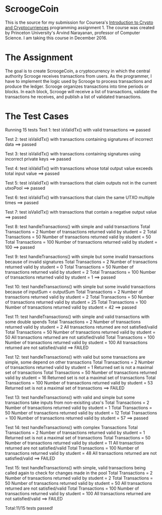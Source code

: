 # ScroogeCoin

This is the source for my submission for Coursera's [Introduction to Crypto and Cryptocurriences](http://www.coursera.org/learn/cryptocurrency) programming assignment 1. The course was created by Princeton University's Arvind Narayanan, professor of Computer Science. I am taking this course in December 2016.

# The Assignment

The goal is to create ScroogeCoin, a cryptocurrency in which the central authority Scrooge receives transactions from users. As the programmer, I have to implement the logic used by Scrooge to process transactions and produce the ledger. Scrooge organizes transactions into time periods or blocks. In each block, Scrooge will receive a list of transactions, validate the transactions he receives, and publish a list of validated transactions.

# The Test Cases

Running 15 tests
Test 1: test isValidTx() with valid transactions
==> passed

Test 2: test isValidTx() with transactions containing signatures of incorrect data
==> passed

Test 3: test isValidTx() with transactions containing signatures using incorrect private keys
==> passed

Test 4: test isValidTx() with transactions whose total output value exceeds total input value
==> passed

Test 5: test isValidTx() with transactions that claim outputs not in the current utxoPool
==> passed

Test 6: test isValidTx() with transactions that claim the same UTXO multiple times
==> passed

Test 7: test isValidTx() with transactions that contain a negative output value
==> passed


Test 8: test handleTransactions() with simple and valid transactions
Total Transactions = 2
Number of transactions returned valid by student = 2
Total Transactions = 50
Number of transactions returned valid by student = 50
Total Transactions = 100
Number of transactions returned valid by student = 100
==> passed

Test 9: test handleTransactions() with simple but some invalid transactions because of invalid signatures
Total Transactions = 2
Number of transactions returned valid by student = 0
Total Transactions = 50
Number of transactions returned valid by student = 2
Total Transactions = 100
Number of transactions returned valid by student = 1
==> passed

Test 10: test handleTransactions() with simple but some invalid transactions because of inputSum < outputSum
Total Transactions = 2
Number of transactions returned valid by student = 2
Total Transactions = 50
Number of transactions returned valid by student = 25
Total Transactions = 100
Number of transactions returned valid by student = 42
==> passed

Test 11: test handleTransactions() with simple and valid transactions with some double spends
Total Transactions = 2
Number of transactions returned valid by student = 2
All transactions returned are not satisfied/valid
Total Transactions = 50
Number of transactions returned valid by student = 50
All transactions returned are not satisfied/valid
Total Transactions = 100
Number of transactions returned valid by student = 100
All transactions returned are not satisfied/valid
==> FAILED

Test 12: test handleTransactions() with valid but some transactions are simple, some depend on other transactions
Total Transactions = 2
Number of transactions returned valid by student = 1
Returned set is not a maximal set of transactions
Total Transactions = 50
Number of transactions returned valid by student = 16
Returned set is not a maximal set of transactions
Total Transactions = 100
Number of transactions returned valid by student = 53
Returned set is not a maximal set of transactions
==> FAILED

Test 13: test handleTransactions() with valid and simple but some transactions take inputs from non-exisiting utxo's
Total Transactions = 2
Number of transactions returned valid by student = 1
Total Transactions = 50
Number of transactions returned valid by student = 12
Total Transactions = 100
Number of transactions returned valid by student = 57
==> passed

Test 14: test handleTransactions() with complex Transactions
Total Transactions = 2
Number of transactions returned valid by student = 1
Returned set is not a maximal set of transactions
Total Transactions = 50
Number of transactions returned valid by student = 11
All transactions returned are not satisfied/valid
Total Transactions = 100
Number of transactions returned valid by student = 48
All transactions returned are not satisfied/valid
==> FAILED

Test 15: test handleTransactions() with simple, valid transactions being called again to check for changes made in the pool
Total Transactions = 2
Number of transactions returned valid by student = 2
Total Transactions = 50
Number of transactions returned valid by student = 50
All transactions returned are not satisfied/valid
Total Transactions = 100
Number of transactions returned valid by student = 100
All transactions returned are not satisfied/valid
==> FAILED


Total:11/15 tests passed!


